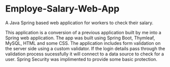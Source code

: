 # Employe-Salary-Web-App
A Java Spring based web application for workers to check their salary.

This application is a conversion of a previous application built by me into a Spring web
application. The app was built using Spring Boot, Thymleaf, MySQL, HTML and some CSS.
The application includes form validation on the server side using a custom validator. If
the login details pass through the validation process sucessfully it will connect to a data source to check
for a user. Spring Security was implimented to provide some basic protection.
